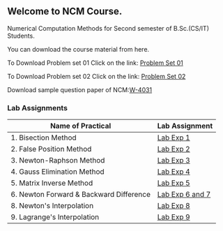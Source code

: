 ## Welcome to NCM Course.

Numerical Computation Methods for Second semester of B.Sc.(CS/IT) Students.

You can download the course material from here.


To Download Problem set 01 Click on the link:
[Problem Set 01](https://drive.google.com/file/d/126HplTz4RlpNfeaD9Uf0I6VmcPAI-FyU/view?usp=sharing)

To Download Problem set 02 Click on the link:
[Problem Set 02](https://drive.google.com/file/d/1vhTSgeG-R_tNlFWHqCTg-Nm0ZtIwbBOy/view?usp=sharing)

Download sample question paper of NCM:[W-4031](https://drive.google.com/file/d/1GfnNcPM5ETRy6i1H1LBeYhH3ENsSbetJ/view?usp=sharing)




### Lab Assignments

Name of Practical                        |  Lab Assignment
------------------                       |  --------------
1. Bisection Method                      |   [Lab Exp 1](https://drive.google.com/open?id=1GhA7PEQ5DSmEDNKCgmlp0azDdZq2HZBM)
2. False Position Method                 |   [Lab Exp 2](https://drive.google.com/file/d/1lxn-06FPsu8d64WQufDf_8sxKZQP-bz2/view?usp=sharing)
3. Newton-Raphson Method                 |   [Lab Exp 3](https://drive.google.com/file/d/1yVLxJu_VpUgxW3tqTB5ryd8oTNJ3CzYx/view?usp=sharing)
4. Gauss Elimination Method              |   [Lab Exp 4](https://drive.google.com/file/d/1Mlo6jpY3WAOstpf8wENTY23cU0XlmfAn/view?usp=sharing)
5. Matrix Inverse Method                 |   [Lab Exp 5](https://drive.google.com/file/d/1tS4cmcSyZ7WFCaEeGRxbx9WSwbp7y8Dy/view?usp=sharing)
6. Newton Forward & Backward Difference  |   [Lab Exp 6 and 7](https://drive.google.com/file/d/15AQtufui8efon0ifs3qrEfyzOm3lKeSt/view?usp=sharing)        
8. Newton's Interpolation                |   [Lab Exp 8](https://drive.google.com/file/d/159211FwKNg-XwVpE1nqWZ0eQeej8gbHK/view?usp=sharing)
9. Lagrange's Interpolation              |   [Lab Exp 9](https://drive.google.com/file/d/1w3wdXkWCy_RqB6XCsWBUKhNx2jOyF7nc/view?usp=sharing)
